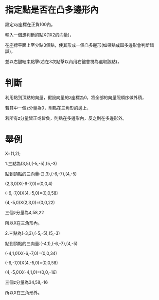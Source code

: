 # 指定點是否在凸多邊形內

設定xy座標在正負100內。

輸入一個想判斷的點X(1X2的向量)，

在座標平面上至少點3個點，使其形成一個凸多邊形(如果點成凹多邊形會判斷錯誤)，

並以右鍵結束點擊(若在3次點擊以內用右鍵會視為選取該點)，

# 判斷

利用點到頂點的向量，假設向量的z座標為0，將全部的向量照順序做外積，

若其中一個z分量為0，則點在三角形的邊上，

若所有z分量皆正或皆負，則點在多邊形內，反之則在多邊形外。

# 舉例

X=(1,2);

1.三點為(3,5),(-5,-5),(5,-3)
  
點到頂點的三向量:(2,3),(-6,-7),(4,-5)

(2,3,0)X(-6-7,0)=(0,0,4)

(-6,-7,0)X(4,-5,0)=(0,0,58)

(4,-5,0)X(2,3,0)=(0,0,22)

三個z分量為4,58,22

所以X在三角形內。

2.三點為(-3,3),(-5,-5),(5,-3)
  
點到頂點的三向量:(-4,1),(-6,-7),(4,-5)

(-4,1,0)X(-6,-7,0)=(0,0,34)

(-6,-7,0)X(4,-5,0)=(0,0,58)

(4,-5,0)X(-4,1,0)=(0,0,-16)

三個z分量為34,58,-16

所以X在三角形外。

